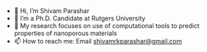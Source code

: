 - 👋 Hi, I’m Shivam Parashar
- 👀 I’m a Ph.D. Candidate at Rutgers University
- 🌱 My research focuses on use of computational tools to predict properties of nanoporous materials
- 📫 How to reach me: Email shivamrkparashar@gmail.com

<!---
shivamrkparashar/shivamrkparashar is a ✨ special ✨ repository because its `README.md` (this file) appears on your GitHub profile.
You can click the Preview link to take a look at your changes.
--->
